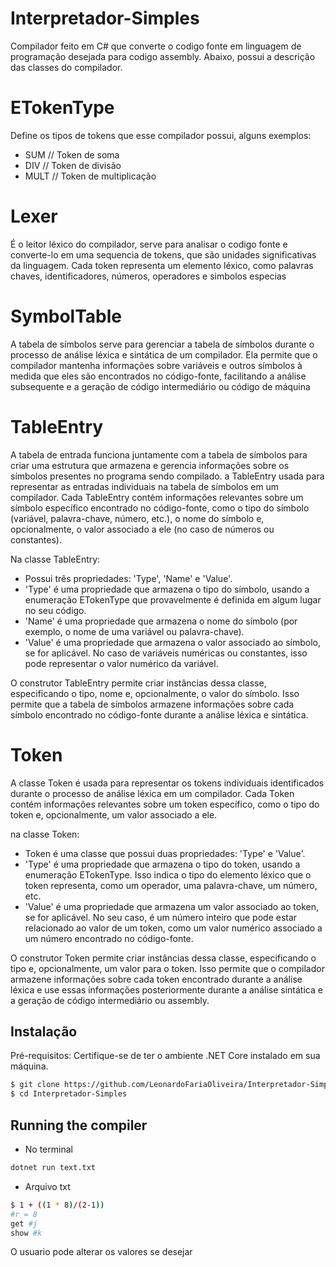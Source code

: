 # Interpretador-Simples
Compilador feito em C# que converte o codigo fonte em linguagem de programação desejada para codigo assembly. Abaixo, possui a descrição das classes do compilador.

# ETokenType
Define os tipos de tokens que esse compilador possui, alguns exemplos:
* SUM // Token de soma
* DIV // Token de divisão
* MULT // Token de multiplicação

# Lexer
É o leitor léxico do compilador, serve para analisar o codigo fonte e converte-lo em uma sequencia de tokens, que são unidades significativas da linguagem. Cada token representa um elemento léxico, como palavras chaves, identificadores, números, operadores e simbolos especias

# SymbolTable
A tabela de símbolos serve para gerenciar a tabela de símbolos durante o processo de análise léxica e sintática de um compilador. Ela permite que o compilador mantenha informações sobre variáveis e outros símbolos à medida que eles são encontrados no código-fonte, facilitando a análise subsequente e a geração de código intermediário ou código de máquina

# TableEntry
A tabela de entrada funciona juntamente com a tabela de símbolos para criar uma estrutura que armazena e gerencia informações sobre os símbolos presentes no programa sendo compilado. a TableEntry usada para representar as entradas individuais na tabela de símbolos em um compilador. Cada TableEntry contém informações relevantes sobre um símbolo específico encontrado no código-fonte, como o tipo do símbolo (variável, palavra-chave, número, etc.), o nome do símbolo e, opcionalmente, o valor associado a ele (no caso de números ou constantes).

Na classe TableEntry:

* Possui três propriedades: 'Type', 'Name' e 'Value'.
* 'Type' é uma propriedade que armazena o tipo do símbolo, usando a enumeração ETokenType que provavelmente é definida em algum lugar no seu código.
* 'Name' é uma propriedade que armazena o nome do símbolo (por exemplo, o nome de uma variável ou palavra-chave).
* 'Value' é uma propriedade que armazena o valor associado ao símbolo, se for aplicável. No caso de variáveis numéricas ou constantes, isso pode representar o valor numérico da variável.

O construtor TableEntry permite criar instâncias dessa classe, especificando o tipo, nome e, opcionalmente, o valor do símbolo. Isso permite que a tabela de símbolos armazene informações sobre cada símbolo encontrado no código-fonte durante a análise léxica e sintática.

# Token
A classe Token é usada para representar os tokens individuais identificados durante o processo de análise léxica em um compilador. Cada Token contém informações relevantes sobre um token específico, como o tipo do token e, opcionalmente, um valor associado a ele.

na classe Token:

* Token é uma classe que possui duas propriedades: 'Type' e 'Value'.
* 'Type' é uma propriedade que armazena o tipo do token, usando a enumeração ETokenType. Isso indica o tipo do elemento léxico que o token representa, como um operador, uma palavra-chave, um número, etc.
* 'Value' é uma propriedade que armazena um valor associado ao token, se for aplicável. No seu caso, é um número inteiro que pode estar relacionado ao valor de um token, como um valor numérico associado a um número encontrado no código-fonte.

O construtor Token permite criar instâncias dessa classe, especificando o tipo e, opcionalmente, um valor para o token. Isso permite que o compilador armazene informações sobre cada token encontrado durante a análise léxica e use essas informações posteriormente durante a análise sintática e a geração de código intermediário ou assembly.

## Instalação
Pré-requisitos: Certifique-se de ter o ambiente .NET Core instalado em sua máquina.

```bash
$ git clone https://github.com/LeonardoFariaOliveira/Interpretador-Simples
$ cd Interpretador-Simples
```

## Running the compiler

* No terminal
```bash
dotnet run text.txt
```

* Arquivo txt
```bash
$ 1 + ((1 * 8)/(2-1))
#r = 8
get #j
show #k
```

O usuario pode alterar os valores se desejar
